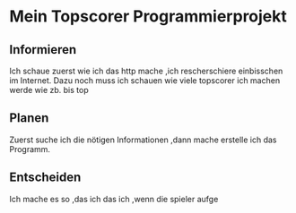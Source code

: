 # Mein Topscorer Programmierprojekt

## Informieren
Ich schaue zuerst wie ich das http mache ,ich rescherschiere einbisschen im Internet. Dazu noch muss ich schauen wie viele topscorer ich machen werde wie zb. bis top 
## Planen
Zuerst suche ich die nötigen Informationen ,dann mache erstelle ich das Programm.
## Entscheiden
Ich mache es so ,das ich das ich ,wenn die spieler aufge 

